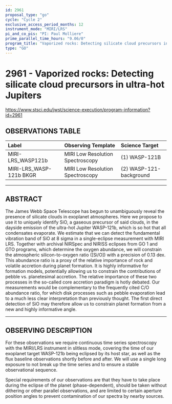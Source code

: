```yaml
---
id: 2961
proposal_type: "go"
cycle: "Cycle 2"
exclusive_access_period_months: 12
instrument_mode: "MIRI/LRS"
pi_and_co_pis: "PI: Paul Molliere"
prime_parallel_time_hours: "9.06/0"
program_title: "Vaporized rocks: Detecting silicate cloud precursors in ultra-hot Jupiters"
type: "GO"
---
```

# 2961 - Vaporized rocks: Detecting silicate cloud precursors in ultra-hot Jupiters
https://www.stsci.edu/jwst/science-execution/program-information?id=2961
## OBSERVATIONS TABLE
| Label                    | Observing Template               | Science Target           |
| :----------------------- | :------------------------------- | :----------------------- |
| MIRI-LRS_WASP121b        | MIRI Low Resolution Spectroscopy | (1) WASP-121B            |
| MIRI-LRS_WASP-121b BKGR | MIRI Low Resolution Spectroscopy | (2) WASP-121-background |

---

## ABSTRACT

The James Webb Space Telescope has begun to unambiguously reveal the presence of silicate clouds in exoplanet atmospheres. Here we propose to use it to uniquely identify SiO, a gaseous precursor of said clouds, in the dayside emission of the ultra-hot Jupiter WASP-121b, which is so hot that all condensates evaporate. We estimate that we can detect the fundamental vibration band of SiO at 8 sigma in a single-eclipse measurement with MIRI LRS. Together with archival NIRSpec and NIRISS eclipses from GO 1 and GTO programs, which determine the oxygen abundance, we will constrain the atmospheric silicon-to-oxygen ratio ([Si/O]) with a precision of 0.13 dex. This abundance ratio is a proxy of the relative importance of rock and volatile accretion during planet formation. It is highly informative for formation models, potentially allowing us to constrain the contributions of pebble vs. planetesimal accretion. The relative importance of these two processes in the so-called core accretion paradigm is hotly debated. Our measurements would be complementary to the frequently cited C/O abundance ratio, for which disk processes such as pebble evaporation lead to a much less clear interpretation than previously thought. The first direct detection of SiO may therefore allow us to constrain planet formation from a new and highly informative angle.

---

## OBSERVING DESCRIPTION

For these observations we require continuous time series spectroscopy with the MIRI/LRS instrument in slitless mode, covering the time of our exoplanet target WASP-121b being eclipsed by its host star, as well as the flux baseline observations shortly before and after. We will use a single long exposure to not break up the time series and to ensure a stable observational sequence.

Special requirements of our observations are that they have to take place during the eclipse of the planet (phase-dependent), should be taken without dithering or other parallel observations, and are limited to certain aperture position angles to prevent contamination of our spectra by nearby sources.